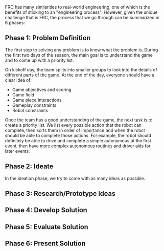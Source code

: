 FRC has many similarities to real-world engineering, one of which is the benefits of sticking to an "engineering process". However, given the unique challenge that is FRC, the process that we go through can be summarized in 6 phases:
## Phase 1: Problem Definition

The first step to solving any problem is to know what the problem is. During the first two days of the season, the  main goal is to understand the game and to come up with a priority list.

On kickoff day, the team splits into smaller groups to look into the details of different parts of the game. At the end of the day, everyone should have a clear idea of:
- Game objectives and scoring
- Game field
- Game piece interactions
- Gameplay constraints
- Robot constraints

Once the team has a good understanding of the game, the next task is to create a priority list. We list every possible action that the robot can complete, then sorts them in order of importance and when the robot should be able to complete those actions. For example, the robot should definitely be able to drive and complete a simple autonomous at the first event, then have more complex autonomous routines and driver aids for later events.
## Phase 2: Ideate

In the ideation phase, we try to come with as many ideas as possible. 
## Phase 3: Research/Prototype Ideas


## Phase 4: Develop Solution


## Phase 5: Evaluate Solution


## Phase 6: Present Solution

